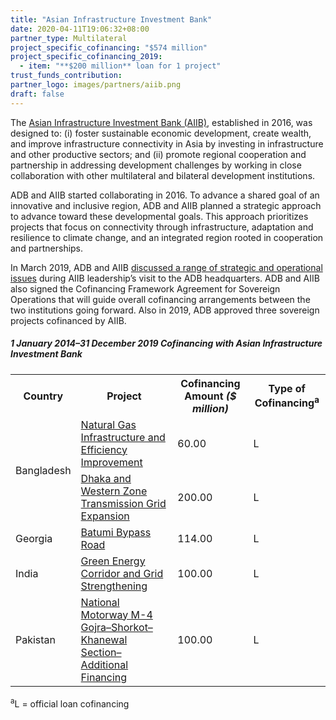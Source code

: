 ```yaml
---
title: "Asian Infrastructure Investment Bank"
date: 2020-04-11T19:06:32+08:00
partner_type: Multilateral
project_specific_cofinancing: "$574 million"
project_specific_cofinancing_2019:
  - item: "**$200 million** loan for 1 project"
trust_funds_contribution: 
partner_logo: images/partners/aiib.png
draft: false
---
```

The <a href="https://www.aiib.org/en/index.html">Asian Infrastructure Investment Bank (AIIB)</a>, established in 2016, was designed to: (i) foster sustainable economic development, create wealth, and improve infrastructure connectivity in Asia by investing in infrastructure and other productive sectors; and (ii) promote regional cooperation and partnership in addressing development challenges by working in close collaboration with other multilateral and bilateral development institutions. 

ADB and AIIB started collaborating in 2016. To advance a shared goal of an innovative and inclusive region, ADB and AIIB planned a strategic approach to advance toward these developmental goals. This approach prioritizes projects that focus on connectivity through infrastructure, adaptation and resilience to climate change, and an integrated region rooted in cooperation and partnerships. 

In March 2019, ADB and AIIB [discussed a range of strategic and operational issues](https://www.adb.org/news/adb-and-aiib-presidents-discuss-strategic-and-operational-issues) during AIIB leadership’s visit to the ADB headquarters. ADB and AIIB also signed the Cofinancing Framework Agreement for Sovereign Operations that will guide overall cofinancing arrangements between the two institutions going forward. Also in 2019, ADB approved three sovereign projects cofinanced by AIIB. 

<split>

##### _1 January 2014–31 December 2019_ Cofinancing with Asian Infrastructure Investment Bank

<table class="table dr-partner-table">
<tr>
<th>Country</th>
<th>Project</th>
<th>Cofinancing Amount <em>($ million)</em></th>
<th>Type of Cofinancing<sup>a</sup></th>
</tr>
<tr>
<td rowspan="2">Bangladesh</td>
<td><a href="http://www.adb.org/projects/45203-006/main" target="_blank">Natural Gas Infrastructure and Efficiency Improvement</a></td>
<td>60.00 </td>
<td>L</td>
</tr>

<tr>
<td><a href="http://www.adb.org/projects/51137-003/main" target="_blank">Dhaka and Western Zone Transmission Grid Expansion</a></td>
<td>200.00 </td>
<td>L</td>
</tr>

<tr>
<td>Georgia</td>
<td><a href="https://www.adb.org/projects/50064-001/main" target="_blank">Batumi Bypass Road</a></td>
<td>114.00 </td>
<td>L</td>
</tr>
<tr>
<td>India</td>
<td><a href="https://www.adb.org/projects/44426-016/main" target="_blank">Green Energy Corridor and Grid Strengthening</a></td>
<td>100.00 </td>
<td>L</td>
</tr>
<tr>
<td>Pakistan</td>
<td><a href="https://www.adb.org/projects/48402-002/main" target="_blank">National Motorway M-4 Gojra–Shorkot– Khanewal Section–Additional Financing</a></td>
<td>100.00 </td>
<td>L</td>
</tr>

</table>
<p class="dr-footnote"><sup>a</sup>L = official loan cofinancing</p>